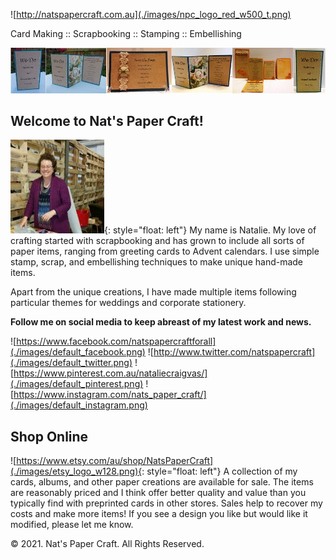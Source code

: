 ![http://natspapercraft.com.au](./images/npc_logo_red_w500_t.png)

Card Making :: Scrapbooking :: Stamping :: Embellishing

![](./images/wedding-1000x144.jpg)

## Welcome to Nat's Paper Craft!

![](./images/npc_belgrave_w512-150x150.jpg){: style="float: left"}
My name is Natalie.  My love of crafting started with scrapbooking and has grown to include all sorts of paper items, ranging from greeting cards to Advent calendars.  I use simple stamp, scrap, and embellishing techniques to make unique hand-made items.

Apart from the unique creations, I have made multiple items following particular themes for weddings and corporate stationery.

**Follow me on social media to keep abreast of my latest work and news.**

![https://www.facebook.com/natspapercraftforall](./images/default_facebook.png)
![http://www.twitter.com/natspapercraft](./images/default_twitter.png)
![https://www.pinterest.com.au/nataliecraigvas/](./images/default_pinterest.png)
![https://www.instagram.com/nats_paper_craft/](./images/default_instagram.png)

## Shop Online

![https://www.etsy.com/au/shop/NatsPaperCraft](./images/etsy_logo_w128.png){: style="float: left"}
A collection of my cards, albums, and other paper creations are available for sale.  The items are reasonably priced and  I think offer better quality and value than you typically find with preprinted cards in other stores. Sales help to recover my costs and make more items! If you see a design you like but would like it modified, please let me know.

&copy; 2021.  Nat's Paper Craft. All Rights Reserved.